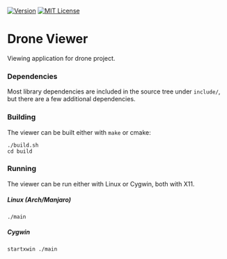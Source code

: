 [![Version][version-badge]](version-url)
[![MIT License][license-badge]](LICENSE.md)

# Drone Viewer

Viewing application for drone project.

### Dependencies

Most library dependencies are included in the source tree under `include/`, but
there are a few additional dependencies.

### Building

The viewer can be built either with `make` or cmake:

```
./build.sh
cd build
```

### Running

The viewer can be run either with Linux or Cygwin, both with X11.

##### Linux (Arch/Manjaro)

`./main`

##### Cygwin

`startxwin ./main`

[version-badge]: https://img.shields.io/github/release/jdtaylor7/drone_viewer/all.svg
[version-url]: https://github.com/jdtaylor7/drone_viewer/releases
[license-badge]: https://img.shields.io/badge/license-MIT-007EC7.svg
